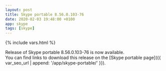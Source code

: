 ```yaml
---
layout: post
title: Skype portable 8.56.0.103-76
date: 2020-02-03 19:48:00 +0100
app: skype
tags: [skype]
---
```

{% include vars.html %}

Release of Skype portable 8.56.0.103-76 is now available.<br />
You can find links to download this release on the [Skype portable page]({{ var_seo_url | append: '/app/skype-portable/' }}).